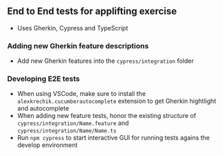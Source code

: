 ## End to End tests for applifting exercise

- Uses Gherkin, Cypress and TypeScript

### Adding new Gherkin feature descriptions

- Add new Gherkin features into the `cypress/integration` folder

### Developing E2E tests

- When using VSCode, make sure to install the `alexkrechik.cucumberautocomplete` extension to get Gherkin hightlight and autocomplete
- When adding new feature tests, honor the existing structure of `cypress/integration/Name.feature` and `cypress/integration/Name/Name.ts`
- Run `npm cypress` to start interactive GUI for running tests agains the develop environment


